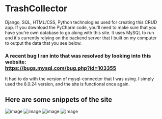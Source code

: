 # TrashCollector
Django, SQL, HTML/CSS, Python technologies used for creating this CRUD app. If you download the PyCharm code, you'll 
need to make sure that you have you're own database to go along with this site. It uses MySQL to run and it's
currently relying on the backend server that I built on my computer to output the data that you see below.
### A recent bug I ran into that was resolved by looking into this website:<br> https://bugs.mysql.com/bug.php?id=103355
It had to do with the version of mysql-connector that I was using. I simply used the 8.0.24 version, and the site
is functional once again.
## Here are some snippets of the site
![image](https://user-images.githubusercontent.com/62074841/132032618-b504c434-78d3-429c-8872-1284f1bfad04.png)
![image](https://user-images.githubusercontent.com/62074841/132032665-3302a80d-43a6-4eff-8ab0-0fe2c8954737.png)
![image](https://user-images.githubusercontent.com/62074841/132033154-282cf5e8-08fe-46c1-b5d9-1fd5d25160bd.png)
![image](https://user-images.githubusercontent.com/62074841/132033246-ce4c6f50-1ca5-4c48-b6f8-72b08e105335.png)
